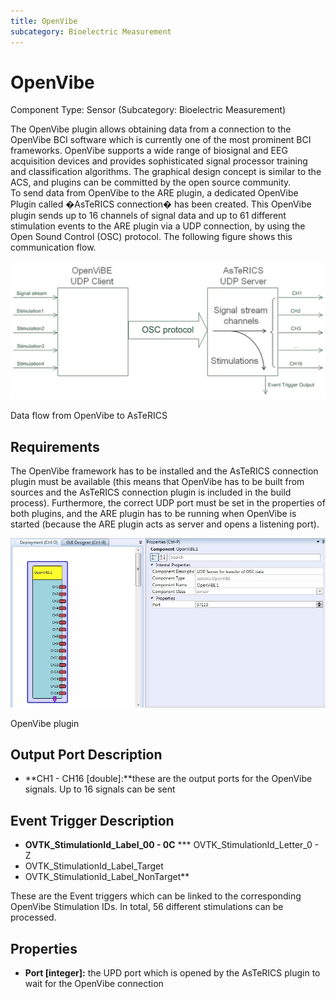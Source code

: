 ```yaml
---
title: OpenVibe
subcategory: Bioelectric Measurement
---
```


# OpenVibe

Component Type: Sensor (Subcategory: Bioelectric Measurement)

The OpenVibe plugin allows obtaining data from a connection to the OpenVibe BCI software which is currently one of the most prominent BCI frameworks. OpenVibe supports a wide range of biosignal and EEG acquisition devices and provides sophisticated signal processor training and classification algorithms. The graphical design concept is similar to the ACS, and plugins can be committed by the open source community.  
To send data from OpenVibe to the ARE plugin, a dedicated OpenVibe Plugin called �AsTeRICS connection� has been created. This OpenVibe plugin sends up to 16 channels of signal data and up to 61 different stimulation events to the ARE plugin via a UDP connection, by using the Open Sound Control (OSC) protocol. The following figure shows this communication flow.

![Screenshot: data flow from OpenVibe to AsTeRICS](./img/openvibe_flow.jpg "Screenshot: data flow from OpenVibe to AsTeRICS")

Data flow from OpenVibe to AsTeRICS

## Requirements

The OpenVibe framework has to be installed and the AsTeRICS connection plugin must be available (this means that OpenVibe has to be built from sources and the AsTeRICS connection plugin is included in the build process). Furthermore, the correct UDP port must be set in the properties of both plugins, and the ARE plugin has to be running when OpenVibe is started (because the ARE plugin acts as server and opens a listening port).

![Screenshot: OpenVibe plugin](./img/openvibe.jpg "Screenshot: OpenVibe plugin")

OpenVibe plugin

## Output Port Description

- **CH1 - CH16 \[double\]:**these are the output ports for the OpenVibe signals. Up to 16 signals can be sent

## Event Trigger Description

- **OVTK_StimulationId_Label_00 - 0C**
  \*\*\* OVTK_StimulationId_Letter_0 - Z
- OVTK_StimulationId_Label_Target
- OVTK_StimulationId_Label_NonTarget\*\*

These are the Event triggers which can be linked to the corresponding OpenVibe Stimulation IDs. In total, 56 different stimulations can be processed.

## Properties

- **Port \[integer\]:** the UPD port which is opened by the AsTeRICS plugin to wait for the OpenVibe connection
